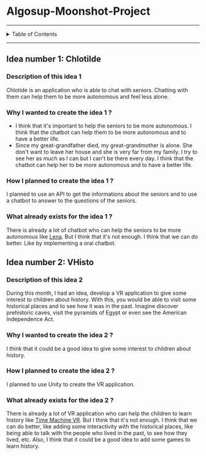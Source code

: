 # Algosup-Moonshot-Project

---

<details>

<summary>Table of Contents</summary>

- [Algosup-Moonshot-Project](#algosup-moonshot-project)
  - [Idea number 1: Chlotilde](#idea-number-1-chlotilde)
    - [Description of this idea 1](#description-of-this-idea-1)
    - [Why I wanted to create the idea 1 ?](#why-i-wanted-to-create-the-idea-1-)
    - [How I planned to create the idea 1 ?](#how-i-planned-to-create-the-idea-1-)
    - [What already exists for the idea 1 ?](#what-already-exists-for-the-idea-1-)
  - [Idea number 2: VHisto](#idea-number-2-vhisto)
    - [Description of this idea 2](#description-of-this-idea-2)
    - [Why I wanted to create the idea 2 ?](#why-i-wanted-to-create-the-idea-2-)
    - [How I planned to create the idea 2 ?](#how-i-planned-to-create-the-idea-2-)
    - [What already exists for the idea 2 ?](#what-already-exists-for-the-idea-2-)

</details>

---

## Idea number 1: Chlotilde

### Description of this idea 1

Chlotide is an application who is able to chat with seniors. Chatting with them can help them to be more autonomous and feel less alone.

### Why I wanted to create the idea 1 ?

- I think that it's important to help the seniors to be more autonomous. I think that the chatbot can help them to be more autonomous and to have a better life.
- Since my great-grandfather died, my great-grandmother is alone. She don't want to leave her house and she is very far from my family. I try to see her as much as I can but I can't be there every day. I think that the chatbot can help her to be more autonomous and to have a better life.

### How I planned to create the idea 1 ?

I planned to use an API to get the informations about the seniors and to use a chatbot to answer to the questions of the seniors.

### What already exists for the idea 1 ?

There is already a lot of chatbot who can help the seniors to be more autonomous like [Lena](https://www.startuphealth.com/lena). But I think that it's not enough. I think that we can do better. Like by implementing a oral chatbot.

## Idea number 2: VHisto

### Description of this idea 2

During this month, I had an idea, develop a VR application to give some interest to children about history. With this, you would be able to visit some historical places and to see how it was in the past. Imagine discover prehistoric caves, visit the pyramids of Egypt or even see the American Independence Act.

### Why I wanted to create the idea 2 ?

I think that it could be a good idea to give some interest to children about history. 

### How I planned to create the idea 2 ?

I planned to use Unity to create the VR application.

### What already exists for the idea 2 ?

There is already a lot of VR application who can help the children to learn history like [Time Machine VR](https://www.oculus.com/experiences/rift/1092474780792679/?locale=fr_FR). But I think that it's not enough. I think that we can do better, like adding some interactivity with the historical places, like being able to talk with the people who lived in the past, to see how they lived, etc. Also, I think that it could be a good idea to add some games to learn history.
